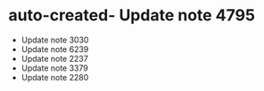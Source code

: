 # auto-created- Update note 4795
- Update note 3030
- Update note 6239
- Update note 2237
- Update note 3379
- Update note 2280
